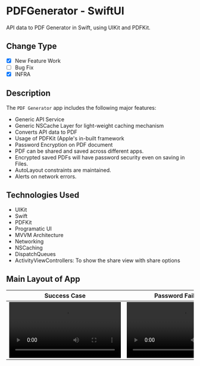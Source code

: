 # PDFGenerator - SwiftUI
API data to PDF Generator in Swift, using UIKit and PDFKit.

## Change Type
- [x] New Feature Work
- [ ] Bug Fix
- [x] INFRA

## Description
The `PDF Generator` app includes the following major features:
- Generic API Service
- Generic NSCache Layer for light-weight caching mechanism
- Converts API data to PDF
- Usage of PDFKit (Apple's in-built framework
- Password Encryption on PDF document
- PDF can be shared and saved across different apps.
- Encrypted saved PDFs will have password security even on saving in Files.
- AutoLayout constraints are maintained.
- Alerts on network errors.

## Technologies Used
- UIKit
- Swift
- PDFKit
- Programatic UI
- MVVM Architecture
- Networking
- NSCaching
- DispatchQueues
- ActivityViewControllers: To show the share view with share options

## Main Layout of App
| Success Case | Password Fail Case | No Internet Case |
| ------------- | ------------- | ------------- |
| <video src="https://github.com/user-attachments/assets/a890f2fd-1104-41f3-aaa4-a1affeb00ccd"> | <video src="https://github.com/user-attachments/assets/8dd5adef-df00-4a46-834b-2a07fae3f3f1"> | <video src="https://github.com/user-attachments/assets/f2b1b490-1e4e-4440-bc9a-bd7df45dfd46"> |
